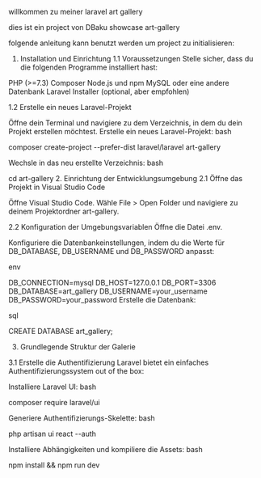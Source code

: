 willkommen zu meiner laravel art gallery

dies ist ein project von DBaku showcase art-gallery



folgende anleitung kann benutzt werden um project zu initialisieren:

1. Installation und Einrichtung
   1.1 Voraussetzungen
   Stelle sicher, dass du die folgenden Programme installiert hast:

PHP (>=7.3)
Composer
Node.js und npm
MySQL oder eine andere Datenbank
Laravel Installer (optional, aber empfohlen)

1.2 Erstelle ein neues Laravel-Projekt

Öffne dein Terminal und navigiere zu dem Verzeichnis, in dem du dein Projekt erstellen möchtest.
Erstelle ein neues Laravel-Projekt:
bash

composer create-project --prefer-dist laravel/laravel art-gallery

Wechsle in das neu erstellte Verzeichnis:
bash

cd art-gallery 2. Einrichtung der Entwicklungsumgebung
2.1 Öffne das Projekt in Visual Studio Code

Öffne Visual Studio Code.
Wähle File > Open Folder und navigiere zu deinem Projektordner art-gallery.

2.2 Konfiguration der Umgebungsvariablen
Öffne die Datei .env.

Konfiguriere die Datenbankeinstellungen, indem du die Werte für DB_DATABASE, DB_USERNAME und DB_PASSWORD anpasst:

env

DB_CONNECTION=mysql
DB_HOST=127.0.0.1
DB_PORT=3306
DB_DATABASE=art_gallery
DB_USERNAME=your_username
DB_PASSWORD=your_password
Erstelle die Datenbank:

sql

CREATE DATABASE art_gallery;

3. Grundlegende Struktur der Galerie

3.1 Erstelle die Authentifizierung
Laravel bietet ein einfaches Authentifizierungssystem out of the box:

Installiere Laravel UI:
bash

composer require laravel/ui

Generiere Authentifizierungs-Skelette:
bash

php artisan ui react --auth

Installiere Abhängigkeiten und kompiliere die Assets:
bash

npm install && npm run dev
